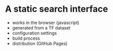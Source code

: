 # A static search interface

*   works in the browser (javascript)
*   generated from a TF dataset
*   configuration settings
*   build process
*   distribution (GitHub Pages)
